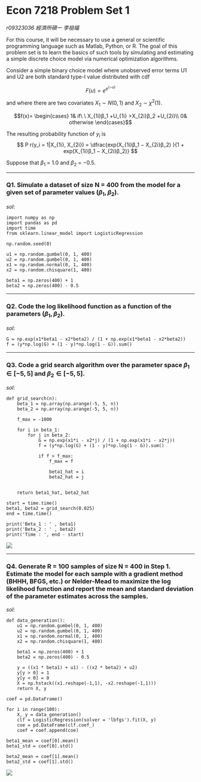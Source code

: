 # Econ 7218 Problem Set 1 
*r09323036 經濟所碩一 李祖福*


For this course, it will be necessary to use a general or scientific programming language such as Matlab, Python, or R. The goal of this problem set is to learn the basics of such tools by simulating and estimating a simple discrete choice model via numerical optimization algorithms.

Consider a simple binary choice model where unobserved error terms U1 and U2 are both standard type-I value distributed with cdf

$$F (u) = e^{e^{(-u)}}$$

and where there are two covariates $X_1$ ∼ $N(0,1)$ and $X_2$ ∼ $χ^2(1)$.

$$f(x)=
\begin{cases}
1& if\ \ X_{1i}β_1 +U_{1i} >X_{2i}β_2 +U_{2i}\\
0& otherwise
\end{cases}$$

The resulting probability function of $y_i$ is
$$
P r(y_i = 1|X_{1i}, X_{2i}) = \dfrac{exp(X_{1i}β_1 − X_{2i}β_2) }{1 + exp(X_{1i}β_1 − X_{2i}β_2)}
$$

Suppose that $β_1$ = 1.0 and $β_2$ = −0.5.


---
### Q1. Simulate a dataset of size N = 400 from the model for a given set of parameter values ($β_1, β_2$).

$sol:$
```
import numpy as np
import pandas as pd
import time
from sklearn.linear_model import LogisticRegression

np.random.seed(0)

u1 = np.random.gumbel(0, 1, 400)
u2 = np.random.gumbel(0, 1, 400)
x1 = np.random.normal(0, 1, 400)
x2 = np.random.chisquare(1, 400)

beta1 = np.zeros(400) + 1
beta2 = np.zeros(400) - 0.5
```


---

### Q2. Code the log likelihood function as a function of the parameters ($β_1, β_2$).

$sol:$
```
G = np.exp(x1*beta1 - x2*beta2) / (1 + np.exp(x1*beta1 - x2*beta2))
f = (y*np.log(G) + (1 - y)*np.log(1 - G)).sum()
```


---

### Q3. Code a grid search algorithm over the parameter space $β_1 ∈ [−5, 5]$ and $β_2 ∈ [−5, 5]$.
$sol:$
```
def grid_search(n):
    beta_1 = np.array(np.arange(-5, 5, n))
    beta_2 = np.array(np.arange(-5, 5, n))

    f_max = -1000
    
    for i in beta_1:
        for j in beta_2:
            G = np.exp(x1*i - x2*j) / (1 + np.exp(x1*i - x2*j))
            f = (y*np.log(G) + (1 - y)*np.log(1 - G)).sum()
             
            if f > f_max:
                f_max = f
                
                beta1_hat = i
                beta2_hat = j


    return beta1_hat, beta2_hat
```
```
start = time.time()
beta1, beta2 = grid_search(0.025)
end = time.time()

print('Beta_1 : ' , beta1)
print('Beta_2 : ' , beta2)
print('Time : ', end - start)
```

![](https://i.imgur.com/M6kemlk.png)

---

### Q4. Generate R = 100 samples of size N = 400 in Step 1. Estimate the model for each sample with a gradient method (BHHH, BFGS, etc.) or Nelder-Mead to maximize the log likelihood function and report the mean and standard deviation of the parameter estimates across the samples.
$sol:$
```
def data_generation():
    u1 = np.random.gumbel(0, 1, 400)
    u2 = np.random.gumbel(0, 1, 400)
    x1 = np.random.normal(0, 1, 400)
    x2 = np.random.chisquare(1, 400)

    beta1 = np.zeros(400) + 1
    beta2 = np.zeros(400) - 0.5
    
    y = ((x1 * beta1) + u1) - ((x2 * beta2) + u2)
    y[y > 0] = 1
    y[y < 0] = 0
    X = np.hstack((x1.reshape(-1,1), -x2.reshape(-1,1)))
    return X, y
```
```
coef = pd.DataFrame()

for i in range(100):
    X, y = data_generation()
    clf = LogisticRegression(solver = 'lbfgs').fit(X, y)
    coe = pd.DataFrame(clf.coef_)
    coef = coef.append(coe)
```
```
beta1_mean = coef[0].mean()
beta1_std = coef[0].std()

beta2_mean = coef[1].mean()
beta2_std = coef[1].std()
```
![](https://i.imgur.com/45GIcek.png)
